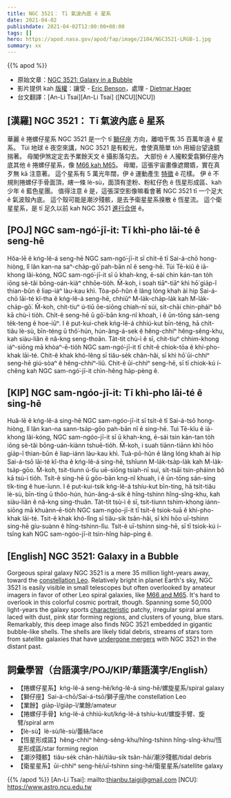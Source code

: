 ```yaml
---
title: NGC 3521： Tī 氣波內底 ê 星系
date: 2021-04-02
publishdate: 2021-04-02T12:00:00+08:00
tags: []
hero: https://apod.nasa.gov/apod/fap/image/2104/NGC3521-LRGB-1.jpg
summary: xx
---
```


{{% apod %}}

- 原始文章：[NGC 3521: Galaxy in a Bubble](https://apod.nasa.gov/apod/ap210402.html)
- 影片提供 kah [版權][Copyright]：讓受 - [Eric Benson][Eric Benson]，處理 - [Dietmar Hager][Dietmar Hager]
- 台文翻譯：[An-Li Tsai][An-Li Tsai] ([NCU][NCU])

## [漢羅] NGC 3521： Tī 氣波內底 ê 星系

華麗 ê 捲螺仔星系 NGC 3521 是一个 tī [獅仔座][constellation Leo] 方向，離咱干焦 35 百萬年遠 ê 星系。
Tùi 地球 ê 夜空來講，NGC 3521 是有較光，會使真簡單 to̍h 用細台望遠鏡揣著。
毋閣伊煞定定去予業餘天文 ê 攝影落勾去。
大部份 ê 人攏較愛翕獅仔座內底其他 ê 捲螺仔星系，像 [M66 kah M65][M66 and M65-t]。
毋閣，這張宇宙畫像遮爾媠，實在真歹無 kā 注意著。
這个星系有 5 萬光年闊，伊 ê 運動產生 [特徵][characteristic] ê 花樣。
伊 ê 不規則捲螺仔手骨面頂，縖一條 lè-sù，面頂有塗粉、粉紅仔色 ê 恆星形成區、kah 少年 ê 藍色星團。
值得注意 ê 是，這張深空影像嘛看會著 NGC 3521 tī 一个足大 ê 氣波殼內底。
這个殼可能是潮汐殘骸，是去予衛星星系搝散 ê 恆星流。
這个衛星星系，是 tī 足久以前 kah NGC 3521 [進行合併][undergone mergers] ê。

## [POJ] NGC sam-ngó͘-jī-it: Tī khì-pho lāi-té ê seng-hē

Hôa-lē ê kńg-lê-á seng-hē NGC sam-ngó͘-jī-it sī chi̍t-ê tī Sai-á-chō hong-hiòng, lî lân kan-na saⁿ-cha̍p-gō͘ pah-bān nî ê seng-hē.
Tùi Tē-kiû ê iā-khong lâi-kóng, NGC sam-ngó͘-jī-it sī ū khah-kng, ē-sái chin kán-tan to̍h iōng sè-tâi bōng-oán-kiàⁿ chhōe-tio̍h.
M̄-koh, i soah tiāⁿ-tiāⁿ khì hō͘ gia̍p-î thian-bûn ê liap-iáⁿ làu-kau khì.
Tòa-pō-hûn ê lâng lóng khah ài hip Sai-á-chō lāi-té kî-tha ê kńg-lê-á seng-hē, chhiūⁿ M-la̍k-cha̍p-la̍k kah M-la̍k-cha̍p-gō͘.
M̄-koh, chit-tiuⁿ ú-tiū ōe-siōng chiah-nī súi, si̍t-chāi chin-pháiⁿ bô kā chù-ì tio̍h.
Chi̍t-ê seng-hē ū gō͘-bān kng-nî khoah, i ê ūn-tōng sán-seng te̍k-teng ê hoe-iūⁿ.
I ê put-kui-chek kńg-lê-á chhiú-kut bīn-téng, hā chi̍t-tiâu lè-sù, bīn-téng ū thô͘-hún, hún-âng-á-sek ê hêng-chhiⁿ hêng-sêng-khu, kah siàu-liân ê nâ-kng seng-thoân.
Ta̍t-tit chù-ì ê sī, chit-tiuⁿ chhim-khong iáⁿ-siōng mā khòaⁿ-ē-tio̍h NGC sam-ngó͘-jī-it tī chi̍t-ê chiok-tōa ê khí-pho-khak lāi-té.
Chit-ê khak khó-lêng sī tiâu-se̍k chân-hâi, sī khì hō͘ ūi-chhiⁿ seng-hē giú-sòaⁿ ê hêng-chhiⁿ-liû.
Chit-ê ūi-chhiⁿ seng-hē, sī tī chiok-kú í-chêng kah NGC sam-ngó͘-jī-it chìn-hêng ha̍p-pèng ê.

## [KIP] NGC sam-ngóo-jī-it: Tī khì-pho lāi-té ê sing-hē

Huâ-lē ê kńg-lê-á sing-hē NGC sam-ngóo-jī-it sī tsi̍t-ê tī Sai-á-tsō hong-hiòng, lî lân kan-na sann-tsa̍p-gōo pah-bān nî ê sing-hē.
Tuì Tē-kîu ê iā-khong lâi-kóng, NGC sam-ngóo-jī-it sī ū khah-kng, ē-sái tsin kán-tan to̍h iōng sè-tâi bōng-uán-kiànn tshuē-tio̍h.
M̄-koh, i suah tiānn-tiānn khì hōo gia̍p-î thian-bûn ê liap-iánn làu-kau khì.
Tuà-pō-hûn ê lâng lóng khah ài hip Sai-á-tsō lāi-té kî-tha ê kńg-lê-á sing-hē, tshīunn M-la̍k-tsa̍p-la̍k kah M-la̍k-tsa̍p-gōo.
M̄-koh, tsit-tiunn ú-tīu uē-siōng tsiah-nī suí, si̍t-tsāi tsin-pháinn bô kā tsù-ì tio̍h.
Tsi̍t-ê sing-hē ū gōo-bān kng-nî khuah, i ê ūn-tōng sán-sing ti̍k-ting ê hue-īunn.
I ê put-kui-tsik kńg-lê-á tshíu-kut bīn-tíng, hā tsi̍t-tiâu lè-sù, bīn-tíng ū thôo-hún, hún-âng-á-sik ê hîng-tshinn hîng-sîng-khu, kah siàu-liân ê nâ-kng sing-thuân.
Ta̍t-tit tsù-ì ê sī, tsit-tiunn tshim-khong iánn-siōng mā khuànn-ē-tio̍h NGC sam-ngóo-jī-it tī tsi̍t-ê tsiok-tuā ê khí-pho-khak lāi-té.
Tsit-ê khak khó-lîng sī tiâu-si̍k tsân-hâi, sī khì hōo uī-tshinn sing-hē gíu-suànn ê hîng-tshinn-lîu.
Tsit-ê uī-tshinn sing-hē, sī tī tsiok-kú í-tsîng kah NGC sam-ngóo-jī-it tsìn-hîng ha̍p-pìng ê.


## [English] NGC 3521: Galaxy in a Bubble

Gorgeous spiral galaxy NGC 3521 is a mere 35 million light-years away, toward the [constellation Leo][constellation Leo]. Relatively bright in planet Earth's sky, NGC 3521 is easily visible in small telescopes but often overlooked by amateur imagers in favor of other Leo spiral galaxies, like [M66 and M65][M66 and M65-e]. It's hard to overlook in this colorful cosmic portrait, though. Spanning some 50,000 light-years the galaxy sports [characteristic][characteristic] patchy, irregular spiral arms laced with dust, pink star forming regions, and clusters of young, blue stars. Remarkably, this deep image also finds NGC 3521 embedded in gigantic bubble-like shells. The shells are likely tidal debris, streams of stars torn from satellite galaxies that have [undergone mergers][undergone mergers] with NGC 3521 in the distant past.

## 詞彙學習（台語漢字/POJ/KIP/華語漢字/English）

- 【捲螺仔星系】kńg-lê-á seng-hē/kńg-lê-á sing-hē/螺旋星系/spiral galaxy
- 【獅仔座】Sai-á-chō/Sai-á-tsō/獅子座/the constellation Leo
- 【業餘】gia̍p-î/gia̍p-î/業餘/amateur
- 【捲螺仔手骨】kńg-lê-á chhiú-kut/kńg-lê-á tshíu-kut/螺旋手臂、旋臂/spiral arm
- 【lè-sù】lè-sù/lè-sù/蕾絲/lace
- 【恆星形成區】hêng-chhiⁿ hêng-sêng-khu/hîng-tshinn hîng-sîng-khu/恆星形成區/star forming region
- 【潮汐殘骸】tiâu-se̍k chân-hâi/tiâu-si̍k tsân-hâi/潮汐殘骸/tidal debris
- 【衛星星系】ūi-chhiⁿ seng-hē/uī-tshinn sing-hē/衛星星系/satellite galaxy


{{% /apod %}}
[An-Li Tsai]: mailto:thianbu.taigi@gmail.com
[NCU]: https://www.astro.ncu.edu.tw

[Copyright]: https://apod.nasa.gov/apod/fap/lib/about_apod.html#srapply
[Eric Benson]: http://www.faintgalaxy.com/
[Dietmar Hager]: https://www.facebook.com/StargazerObservatory/

[constellation Leo]: http://www.universetoday.com/21173/leo/
[M66 and M65-t]: https://apod.tw/daily/20210320/
[M66 and M65-e]: https://apod.nasa.gov/apod/ap210320.html
[characteristic]: https://arxiv.org/abs/1803.03653
[undergone mergers]: http://www.cosmotography.com/images/galaxy_formation_and_evolution.html
